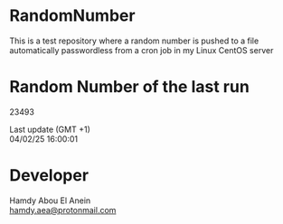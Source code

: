# RandomNumber    
This is a test repository where a random number is pushed to a file automatically passwordless from a cron job in my Linux CentOS server    
# Random Number of the last run   
23493
      
Last update (GMT +1)    
04/02/25 16:00:01
# Developer    
Hamdy Abou El Anein   
hamdy.aea@protonmail.com
